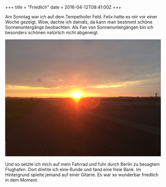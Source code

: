 +++
title = "Friedlich"
date = 2016-04-12T08:41:00Z
+++

Am Sonntag war ich auf dem Tempelhofer Feld. Felix hatte es mir vor einer Woche gezeigt. Wow, dachte ich damals, da kann man bestimmt schöne Sonnenuntergänge beobachten. Als Fan von Sonnenuntergängen bin ich besonders schönen natürlich nicht abgeneigt.

![Ein Bild von einem Sonnenuntergang auf dem Tempelhofer Feld.](/img/IMG_111.JPG)

Und so setzte ich mich auf mein Fahrrad und fuhr durch Berlin zu besagtem Flughafen. Dort drehte ich eine Runde und fand eine freie Bank. Im Hintergrund spielte jemand auf einer Gitarre. Es war so wunderbar friedlich in dem Moment.
